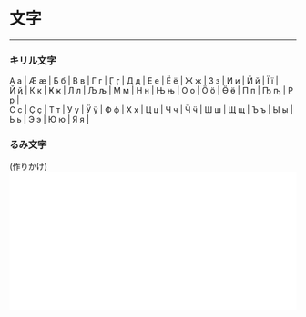 # 文字
___
### キリル文字
А а | Ӕ ӕ | Б б | В в | Г г | Ӷ ӷ | Д д | Е е | Ё ё | Ж ж | З з | И и | Й й | Ї ї |<BR>
Ҋ ҋ | К к | Ҝ ҝ | Л л | Љ љ | М м | Н н | Њ њ | О о | Ӧ ӧ | Ӫ ӫ | П п | Ҧ ҧ | Р р |<BR>
С с | Ҫ ҫ | Т т | У у | Ӱ ӱ | Ф ф | Х х | Ц ц | Ч ч | Ӵ ӵ | Ш ш | Щ щ | Ъ ъ | Ы ы |<BR>
Ь ь | Э э | Ю ю | Я я |<BR>

### るみ文字
(作りかけ)
![代替テキスト](./Asetts/rumimozi.png)